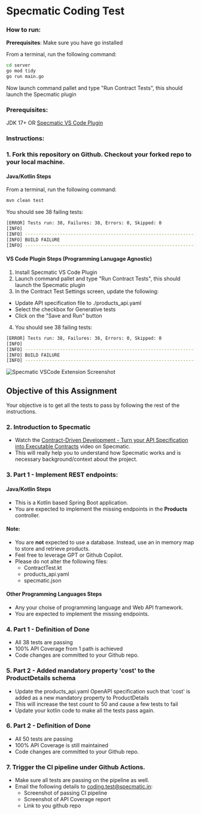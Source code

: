 # Specmatic Coding Test

### How to run:

**Prerequisites**: Make sure you have go installed 

From a terminal, run the following command:

```bash
cd server
go mod tidy
go run main.go
```

Now launch command pallet and type "Run Contract Tests", this should launch the Specmatic plugin

### Prerequisites:

JDK 17+ OR [Specmatic VS Code Plugin](https://specmatic.in/#extension)

### Instructions:

### 1. Fork this repository on Github. Checkout your forked repo to your local machine.

#### Java/Kotlin Steps

From a terminal, run the following command:

```bash
mvn clean test
```

You should see 38 failing tests:

```bash
[ERROR] Tests run: 38, Failures: 38, Errors: 0, Skipped: 0
[INFO] 
[INFO] ------------------------------------------------------------------------
[INFO] BUILD FAILURE
[INFO] ------------------------------------------------------------------------
```

#### VS Code Plugin Steps (Programming Lanugage Agnostic)

1. Install Specmatic VS Code Plugin
2. Launch command pallet and type "Run Contract Tests", this should launch the Specmatic plugin
3. In the Contract Test Settings screen, update the following:

* Update API specification file to ./products_api.yaml
* Select the checkbox for Generative tests
* Click on the "Save and Run" button

4. You should see 38 failing tests:

```bash
[ERROR] Tests run: 38, Failures: 38, Errors: 0, Skipped: 0
[INFO] 
[INFO] ------------------------------------------------------------------------
[INFO] BUILD FAILURE
[INFO] ------------------------------------------------------------------------
```

![Specmatic VSCode Extension Screenshot](assets/specmatic-coding-test-vs-code-plugin.png)

## Objective of this Assignment

Your objective is to get all the tests to pass by following the rest of the instructions.

### 2. Introduction to Specmatic

- Watch the [Contract-Driven Development - Turn your API Specification into Executable Contracts](https://www.youtube.com/watch?v=7OvTanLjm20&list=PL9Z-JgiTsOYT66JOxf9c63AzhsK3Jay8P) video on Specmatic.
- This will really help you to understand how Specmatic works and is necessary background/context about the project.

### 3. Part 1 - Implement REST endpoints:

#### Java/Kotlin Steps

- This is a Kotlin based Spring Boot application.
- You are expected to implement the missing endpoints in the **Products** controller.

#### Note:

- You are **not** expected to use a database. Instead, use an in memory map to store and retrieve products.
- Feel free to leverage GPT or Github Copilot.
- Please do not alter the following files:
  - ContractTest.kt
  - products_api.yaml
  - specmatic.json

#### Other Programming Languages Steps

- Any your choise of programming language and Web API framework.
- You are expected to implement the missing endpoints.

### 4. Part 1 - Definition of Done

- All 38 tests are passing
- 100% API Coverage from 1 path is achieved
- Code changes are committed to your Github repo.

### 5. Part 2 - Added mandatory property 'cost' to the ProductDetails schema

- Update the products_api.yaml OpenAPI specification such that 'cost' is added as a new mandatory property to ProductDetails
- This will increase the test count to 50 and cause a few tests to fail
- Update your kotlin code to make all the tests pass again.

### 6. Part 2 - Definition of Done

- All 50 tests are passing
- 100% API Coverage is still maintained
- Code changes are committed to your Github repo.

### 7. Trigger the CI pipeline under Github Actions.

- Make sure all tests are passing on the pipeline as well.
- Email the following details to coding.test@specmatic.in:
  - Screenshot of passing CI pipeline
  - Screenshot of API Coverage report
  - Link to you github repo
